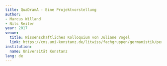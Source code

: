 ```yaml
---
title: QuaDramA - Eine Projektvorstellung
author:
- Marcus Willand
- Nils Reiter
year: 2017
venue:
  title: Wissenschaftliches Kolloquium von Juliane Vogel
  link: https://cms.uni-konstanz.de/litwiss/fachgruppen/germanistik/personal/detail-seite-germ/vogel-juliane-281/10688/8399/
institution:
  name: Universität Konstanz
lang: de
---
```

